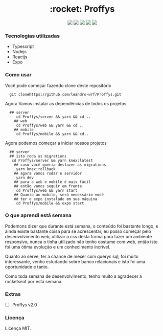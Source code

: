 <h1 align="center"> :rocket: Proffys</h1>

<p align="center">
<img src="https://img.shields.io/badge/Language-TypeScript-blue"/>
<img src="https://img.shields.io/badge/Server-NodeJS-brightgreen"/>
<img src="https://img.shields.io/badge/Web-ReactJS-61DBFB" />
<img src="https://img.shields.io/badge/Mobile-Expo-lightgrey"/>
<img src="https://img.shields.io/badge/Licença-MIT-000" />
</p>

### Tecnologias utilizadas
- Typescript
- Nodejs
- Reactjs
- Expo

### Como usar
Você pode começar fazendo clone deste repositório
```
  git clonehttps://github.com/leandro-wrf/Proffys.git
```
Agora Vamos instalar as dependências de todos os projetos
```
  ## server
     cd Proffys/server && yarn && cd ..
    ## web
     cd Proffys/web && yarn && cd ..
    ## mobile
     cd Proffys/mobile && yarn && cd..
```

Agora podemos começar a iniciar nossos projetos
```
  ## server
  ## isto roda as migrations
   cd Proffys/server && yarn knex:latest
    ## caso você queria desfazer as migrations
     yarn knex:rollback
    ## agora vamos rodar o servidor
     yarn dev
    ## para a web e mobile é mais fácil
    ## então vamos seguir em frente
     cd Proffys/web && yarn start
    ## Quanto ao mobile, será necessário você
    ## ter o expo instalado em sua máquina
     cd Proffys/mobile && expo start
```

### O que aprendi está semana
<p>
Podemons dizer que durante está semana, o conteúdo foi bastante longo, e ainda existe bastante coisa para se acrescentar, eu posso começar pelo desenvolvimento web, utilizar o css desta forma para fazer um ambiente responsivo, nunca o tinha utilizado não tenho costume com web, então isto foi uma ótima evolução e um conhecimento incrível.
</p>
<p>
Quanto ao serve, ter a chance de mexer com querys sql, foi muito interessante, venho estudando sobre banco relacionais e isto foi uma oportunidade e tanto.
</p>
<p>
Como toda semana de desenvolvimento, tenho muito a agradecer a rocketseat por está semana.
</p>

### Extras

- [ ] Proffys v2.0

### Licença
Licença MIT.